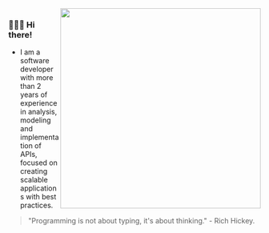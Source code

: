 <img align="right" width="400" src="./Javascript_Isometric.png">

### 🙋🏻‍♂️ Hi there!
 - I am a software developer with more than 2 years of experience in analysis, modeling and implementation of APIs, focused on creating scalable applications with best practices.

> "Programming is not about typing, it's about thinking." - Rich Hickey.


